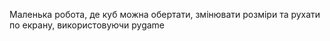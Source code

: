 Маленька робота, де куб можна обертати, змінювати розміри та рухати по екрану, використовуючи pygame
